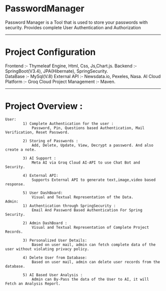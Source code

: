 # PasswordManager
Password Manager is a Tool that is used to store your passwords with security. Provides complete User Authentication and Authorization 
________________________________________________

# Project Configuration
Frontend           :- Thymeleaf Engine, Html, Css, Js,Chart.js.
Backend            :- SpringBoot(V3.4), JPA(Hibernate), SpringSecurity.     
DataBase           :- MySql(V.8)
External API       :- Newsdata.io, Pexeles, Nasa.
AI Cloud Platform  :- Groq Cloud
Project Management :- Maven.
_______________________________________________

# Project Overview : 
	User: 
			1) Complete Authentication for the user :
				Password, Pin, Questions based Authentication, Mail Verification, Reset Password.
				
			2) Storing of Passwords :
				Add, Delete, Update, View, Decrypt a password. And also create a note.
				
			3) AI Support :
				Meta AI via Groq Cloud AI-API to use Chat Bot and Security.
				
			4) External API: 
				Supports External API to generate text,image,video based response.
				
			5) User DashBoard:
				Visual and Textual Representation of the Data.
	Admin: 
			1) Authentication through SpringSecurity :
				Email And Password Based Authentication For Spring Security.
				
			2) Admin DashBoard :
				Visual and Textual Representation of Complete Project Records.
				
			3) Personalized User Details:
				Based on user mail, admin can fetch complete data of the user without violating privacy policy.
				
			4) Delete User from Database:
				Based on user mail, admin can delete user records from the database.
				
			5) AI Based User Analysis :
				Admin can By-Pass the data of the User to AI, it will  Fetch an Analysis Report.

